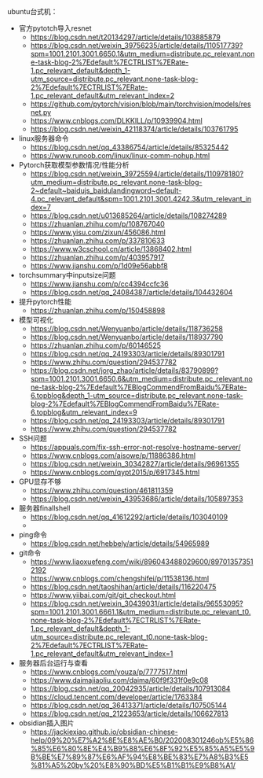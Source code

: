 ubuntu台式机：
* 官方pytotch导入resnet
	* https://blog.csdn.net/t20134297/article/details/103885879
	* https://blog.csdn.net/weixin_39756235/article/details/110517739?spm=1001.2101.3001.6650.1&utm_medium=distribute.pc_relevant.none-task-blog-2%7Edefault%7ECTRLIST%7ERate-1.pc_relevant_default&depth_1-utm_source=distribute.pc_relevant.none-task-blog-2%7Edefault%7ECTRLIST%7ERate-1.pc_relevant_default&utm_relevant_index=2
	* https://github.com/pytorch/vision/blob/main/torchvision/models/resnet.py
	* https://www.cnblogs.com/DLKKILL/p/10939904.html
	* https://blog.csdn.net/weixin_42118374/article/details/103761795
* linux服务器命令
	* https://blog.csdn.net/qq_43386754/article/details/85325442
	* https://www.runoob.com/linux/linux-comm-nohup.html
* Pytorch获取模型参数情况/性能分析
	* https://blog.csdn.net/weixin_39725594/article/details/110978180?utm_medium=distribute.pc_relevant.none-task-blog-2~default~baidujs_baidulandingword~default-4.pc_relevant_default&spm=1001.2101.3001.4242.3&utm_relevant_index=7
	* https://blog.csdn.net/u013685264/article/details/108274289
	* https://zhuanlan.zhihu.com/p/108767040
	* https://www.yisu.com/zixun/456086.html
	* https://zhuanlan.zhihu.com/p/337810633
	* https://www.w3cschool.cn/article/13868402.html
	* https://zhuanlan.zhihu.com/p/403957917
	* https://www.jianshu.com/p/1d09e56abbf8
* torchsummary中inputsize问题
	* https://www.jianshu.com/p/cc4394ccfc36
	* https://blog.csdn.net/qq_24084387/article/details/104432604
* 提升pytorch性能
	* https://zhuanlan.zhihu.com/p/150458898
* 模型可视化
	* https://blog.csdn.net/Wenyuanbo/article/details/118736258
	* https://blog.csdn.net/Wenyuanbo/article/details/118937790
	* https://zhuanlan.zhihu.com/p/60146525
	* https://blog.csdn.net/qq_24193303/article/details/89301791
	* https://www.zhihu.com/question/294537782
	* https://blog.csdn.net/jorg_zhao/article/details/83790899?spm=1001.2101.3001.6650.6&utm_medium=distribute.pc_relevant.none-task-blog-2%7Edefault%7EBlogCommendFromBaidu%7ERate-6.topblog&depth_1-utm_source=distribute.pc_relevant.none-task-blog-2%7Edefault%7EBlogCommendFromBaidu%7ERate-6.topblog&utm_relevant_index=9
	* https://blog.csdn.net/qq_24193303/article/details/89301791
	* https://www.zhihu.com/question/294537782
* SSH问题
	* https://appuals.com/fix-ssh-error-not-resolve-hostname-server/
	* https://www.cnblogs.com/aisowe/p/11886386.html
	* https://blog.csdn.net/weixin_30342827/article/details/96961355
	* https://www.cnblogs.com/qypt2015/p/6917345.html
* GPU显存不够
	* https://www.zhihu.com/question/461811359
	* https://blog.csdn.net/weixin_43953686/article/details/105897353
* 服务器finallshell
	* https://blog.csdn.net/qq_41612292/article/details/103040109
	* 
* ping命令
	* https://blog.csdn.net/hebbely/article/details/54965989
* git命令
	* https://www.liaoxuefeng.com/wiki/896043488029600/897013573512192
	* https://www.cnblogs.com/chengshifei/p/11538136.html
	* https://blog.csdn.net/taoshihan/article/details/116220475
	* https://www.yiibai.com/git/git_checkout.html
	* https://blog.csdn.net/weixin_30439031/article/details/96553095?spm=1001.2101.3001.6661.1&utm_medium=distribute.pc_relevant_t0.none-task-blog-2%7Edefault%7ECTRLIST%7ERate-1.pc_relevant_default&depth_1-utm_source=distribute.pc_relevant_t0.none-task-blog-2%7Edefault%7ECTRLIST%7ERate-1.pc_relevant_default&utm_relevant_index=1
* 服务器后台运行与查看
	* https://www.cnblogs.com/youza/p/7777517.html
	* https://www.daimajiaoliu.com/daima/60f9f331f0e9c08
	* https://blog.csdn.net/qq_20042935/article/details/107913084
	* https://cloud.tencent.com/developer/article/1763384
	* https://blog.csdn.net/qq_36413371/article/details/107505144
	* https://blog.csdn.net/qq_21223653/article/details/106627813
* obsidian插入图片
	* https://jackiexiao.github.io/obsidian-chinese-help/09%20%E7%A2%8E%E8%AE%B0/202008301246ob%E5%86%85%E6%80%8E%E4%B9%88%E6%8F%92%E5%85%A5%E5%9B%BE%E7%89%87%E6%AF%94%E8%BE%83%E7%A8%B3%E5%81%A5%20by%20%E8%90%BD%E5%B1%B1%E9%B8%A1/